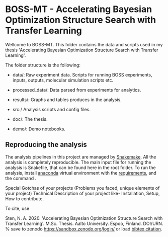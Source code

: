 # BOSS-MT - Accelerating Bayesian Optimization Structure Search with Transfer Learning

Wellcome to BOSS-MT. This folder contains the data and scripts used in my thesis 'Accelerating Bayesian Optimization Structure Search with Transfer Learning'.

The folder structure is the following:

- data/: Raw experiment data. Scripts for running BOSS experiments, inputs, outputs, molecular simulation scripts etc.

- processed_data/: Data parsed from experiments for analytics.

- results/: Graphs and tables produces in the analysis.

- src:/ Analysis scripts and config files.

- doc/: The thesis.

- demo/: Demo notebooks.

## Reproducing the analysis

The analysis pipelines in this project are managed by [Snakemake](https://snakemake.readthedocs.io/en/stable/).
All the analysis is completely reproducible. The main input file for running the analysis is Snakefile, that can be found here in the root folder.
To run the analysis, install [anaconda](https://www.anaconda.com) virtual environment with the [requirements](), and the command <snakemake>.

Special Gotchas of your projects (Problems you faced, unique elements of your project)
Technical Description of your project like- Installation, Setup, How to contribute.

To cite, use

Sten, N. A. 2020. 'Accelerating Bayesian Optimization Structure Search with Transfer Learning'. M.Sc. Thesis. Aalto University. Espoo, Finland. DOI/URN.
% save to zenodo https://sandbox.zenodo.org/login/
or load [bibtex citation](https://github.com/NuuttiSten/BOSS-MT/blob/master/sten2020accelerating.bib).
